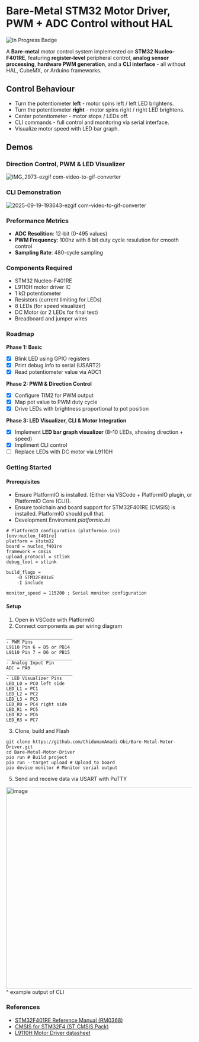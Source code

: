 # Bare-Metal STM32 Motor Driver, PWM + ADC Control without HAL
![In Progress Badge](https://img.shields.io/badge/status-in%20progress-orange)  

A **Bare-metal** motor control system implemented on **STM32 Nucleo-F401RE**, featuring **register-level** peripheral control, **analog sensor processing**, **hardware PWM generation**, and a **CLI interface** - all without HAL, CubeMX, or Arduino frameworks.

## Control Behaviour 
* Turn the potentiometer **left** - motor spins left / left LED brightens.
* Turn the potentiometer **right** - motor spins right / right LED brightens.
* Center potentiometer - motor stops / LEDs off.
* CLI commands - full control and monitoring via serial interface.
* Visualize motor speed with LED bar graph.

## Demos 
### Direction Control, PWM & LED Visualizer
![IMG_2973-ezgif com-video-to-gif-converter](https://github.com/user-attachments/assets/e9ab0777-c68f-48c7-974d-36f4139dba0c)

### CLI Demonstration
![2025-09-19-193643-ezgif com-video-to-gif-converter](https://github.com/user-attachments/assets/b5bf2980-ab52-4334-b76e-ebab79aabcd2)

### Preformance Metrics
* **ADC Resolition**: 12-bit (0-495 values)
* **PWM Frequency**: 100hz with 8 bit duty cycle resulution for cmooth control
* **Sampling Rate**: 480-cycle sampling

### Components Required
* STM32 Nucleo-F401RE
* L9110H motor driver IC
* 1 kΩ potentiometer
* Resistors (current limiting for LEDs)
* 8 LEDs (for speed visualizer)
* DC Motor (or 2 LEDs for final test)
* Breadboard and jumper wires

### Roadmap
**Phase 1: Basic**
 - [x]  Blink LED using GPIO registers
 - [x]  Print debug info to serial (USART2)
 - [x]  Read potentiometer value via ADC1

**Phase 2: PWM & Direction Control**
 - [x] Configure TIM2 for PWM output
 - [x] Map pot value to PWM duty cycle
 - [x] Drive LEDs with brightness proportional to pot position

**Phase 3: LED Visualizer, CLI & Motor Integration**
 - [x] Implement **LED bar graph visualizer** (8–10 LEDs, showing direction + speed)
 - [x] Impliment CLI control
 - [ ] Replace LEDs with DC motor via L9110H  

### Getting Started

#### Prerequisites
* Ensure PlatformIO is installed. (Either via VSCode + PlatformIO plugin, or PlatformIO Core (CLI)).
* Ensure toolchain and board support for STM32F401RE (CMSIS) is installed. PlatformIO should pull that.
* Development Enviroment *platformio.ini*
```
# PlatformIO configuration (platformio.ini)
[env:nucleo_f401re]
platform = ststm32
board = nucleo_f401re
framework = cmsis
upload_protocol = stlink
debug_tool = stlink

build_flags = 
    -D STM32F401xE
    -I include

monitor_speed = 115200 ; Serial monitor configuration
```

#### Setup
1) Open in VSCode with PlatformIO
2) Connect components as per wiring diagram
```
_________________________
- PWM Pins
L9110 Pin 6 = D5 or PB14
L9110 Pin 7 = D6 or PB15
_________________________
- Analog Input Pin
ADC = PA0
_________________________
- LED Visualizer Pins
LED_L0 = PC0 left side
LED_L1 = PC1
LED_L2 = PC2
LED_L3 = PC3
LED_R0 = PC4 right side
LED_R1 = PC5
LED_R2 = PC6
LED_R3 = PC7
```
3) Clone, build and Flash
```
git clone https://github.com/ChidumamAmadi-Obi/Bare-Metal-Motor-Driver.git
cd Bare-Metal-Motor-Driver
pio run # Build project
pio run --target upload # Upload to board
pio device monitor # Monitor serial output
```
5) Send and receive data via USART with PuTTY
<img width="1919" height="544" alt="image" src="https://github.com/user-attachments/assets/b99d3a66-4c1f-478a-8ddf-148e24acd968" />
 ^ example output of CLI

### References
* [STM32F401RE Reference Manual (RM0368)](https://www.st.com/resource/en/reference_manual/rm0368-stm32f401xbc-and-stm32f401xde-advanced-armbased-32bit-mcus-stmicroelectronics.pdf)
* [CMSIS for STM32F4 (ST CMSIS Pack)](https://github.com/STMicroelectronics/cmsis-device-f4)
* [L9110H Motor Driver datasheet](https://cdn-shop.adafruit.com/product-files/4489/4489_datasheet-l9110.pdf)

